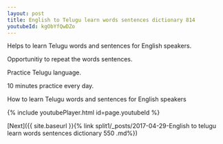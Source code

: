 ```yaml
---
layout: post
title: English to Telugu learn words sentences dictionary 814 
youtubeId: kgObYfQwDZo
---
```

 
 
Helps to learn Telugu words and sentences for English speakers.

Opportunitiy to repeat the words sentences. 

Practice Telugu language. 
 
10 minutes practice every day. 
 
How to learn Telugu words and sentences for English speakers 
 
{% include youtubePlayer.html id=page.youtubeId %}
 
 
[Next]({{ site.baseurl }}{% link  split1/_posts/2017-04-29-English to telugu learn words sentences dictionary 550 .md%})
 
